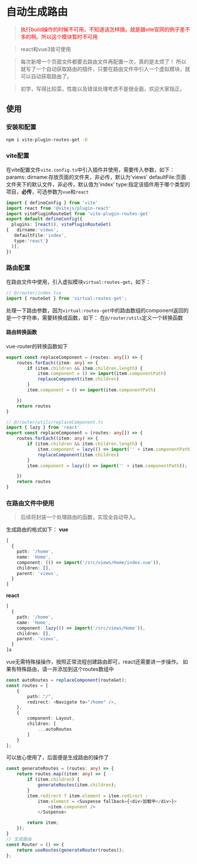 # 自动生成路由


> <p style="color:red">执行build操作的时候不可用，不知道该怎样搞，就是跟vite官网的例子差不多的啊。所以这个模块暂时不可用</p>

> react和vue3皆可使用


>每次新增一个页面文件都要去路由文件再配置一次，真的是太烦了！
所以就写了一个自动获取路由的插件，只要在路由文件中引入一个虚拟模块，就可以自动获取路由了。

> 初学，写得比较菜，性能以及错误处理考虑不是很全面，欢迎大家指正。

## 使用

### 安装和配置
```bash
npm i vite-plugin-routes-get -D
```
### vite配置
在vite配置文件`vite.config.ts`中引入插件并使用，需要传入参数，如下：
params:
dirname:存放页面的文件夹，非必传，默认为'views'
defaultFile:页面文件夹下的默认文件，非必传，默认值为'index'
type:指定该插件用于哪个类型的项目，**必传**，可选参数为`vue`和`react`
```ts
import { defineConfig } from 'vite'
import react from '@vitejs/plugin-react'
import vitePluginRouteGet from 'vite-plugin-routes-get'
export default defineConfig({
  plugins: [react(), vitePluginRouteGet(
{   dirname:'views',
   defaultFile:'index',
   type:'react'}
  )],
})
```
### 路由配置
在路由文件中使用，引入虚拟模块`virtual:routes-get`，如下：
```ts
// @/router/index.tsx
import { routeGet } from 'virtual:routes-get';
```
处理一下路由参数，因为`virtual:routes-get`中的路由数组的component返回的是一个字符串，需要转换成函数，如下：
在`@/router/utils`定义一个转换函数
#### 路由转换函数
vue-router的转换函数如下
```ts
export const replaceComponent = (routes: any[]) => {
    routes.forEach((item: any) => {
        if (item.children && item.children.length) {
            item.component = () => import(item.componentPath)
            replaceComponent(item.children)
        }
        item.component = () => import(item.componentPath)

    })
    return routes
}
```
```ts
// @/router/utils/replaceComponent.ts
import { lazy } from 'react'
export const replaceComponent = (routes: any[]) => {
    routes.forEach((item: any) => {
        if (item.children && item.children.length) {
            item.component = lazy(() => import('' + item.componentPath));
            replaceComponent(item.children)
        }
        item.component = lazy(() => import('' + item.componentPath));

    })
    return routes
}
```
### 在路由文件中使用
> 后续将封装一个处理路由的函数，实现全自动导入。

生成路由的格式如下：
**vue**
```ts
[
  {
    path: '/home',
    name: 'Home',
    component: (() => import('/src/views/Home/index.vue')),
    children: [],
    parent: 'views',
  }
]
```
**react**
```ts
[
  {
    path: '/home',
    name: 'Home',
    component: lazy(() => import('/src/views/Home')),
    children: [],
    parent: 'views',
  }
]a
```
vue无需特殊操操作，按照正常流程创建路由即可，react还需要进一步操作。
如果有特殊路由，请一并添加到这个routes数组中
```ts
const autoRoutes = replaceComponent(routeGet);
const routes = [
    {
        path: "/",
        redirect: <Navigate to="/home" />,
    },
    {
        component: Layout,
        children: [
            ...autoRoutes
        ]
    }
];
```
可以放心使用了，后面便是生成路由的操作了
```ts
const generateRoutes = (routes: any) => {
    return routes.map((item: any) => {
        if (item.children) {
            generateRoutes(item.children);
        }
        item.redirect ? item.element = item.redirect :
            item.element = <Suspense fallback={<div>加载中</div>}>
                <item.component />
            </Suspense>

        return item;
    });
}
// 生成路由
const Router = () => {
    return useRoutes(generateRouter(routes));
};
```
